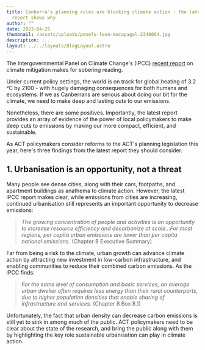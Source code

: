 ```yaml
---
title: Canberra's planning rules are blocking climate action - the latest IPCC
  report shows why
author: ""
date: 2022-04-25
thumbnail: /assets/uploads/pexels-leon-macapagal-2346004.jpg
description: ...
layout: ../../layouts/BlogLayout.astro
---
```

The Intergovernmental Panel on Climate Change's (IPCC) [recent report](https://www.ipcc.ch/report/sixth-assessment-report-working-group-3/) on climate mitigation makes for sobering reading.

Under current policy settings, the world is on track for global heating of 3.2 °C by 2100 - with hugely damaging consequences for both humans and ecosystems. If we as Canberrans are serious about doing our bit for the climate, we need to make deep and lasting cuts to our emissions.

Nonetheless, there are some positives. Importantly, the latest report provides an array of evidence of the power of local policymakers to make deep cuts to emissions by making our more compact, efficient, and sustainable. 

As ACT policymakers consider reforms to the ACT's planning legislation this year, here's three findings from the latest report they should consider.

## 1. Urbanisation is an opportunity, not a threat

Many people see dense cities, along with their cars, footpaths, and apartment buildings as anathema to climate action. However, the latest IPCC report makes clear, while emissions from cities are increasing, continued urbanisation still represents an important opportunity to decrease emissions:

> *The growing concentration of people and activities is an opportunity to increase resource efficiency and decarbonize at scale...For most regions, per capita urban emissions are lower than per capita national emissions.* (Chapter 8 Executive Summary)

Far from being a risk to the climate, urban growth can advance climate action by attracting new investment in low-carbon infrastructure, and enabling communities to reduce their combined carbon emissions. As the IPCC finds:

> *For the same level of consumption and basic services, an average urban dweller often requires less energy than their rural counterparts, due to higher population densities that enable sharing of infrastructure and services.* (Chapter 8 Box 8.1)

Unfortunately, the fact that urban density can decrease carbon emissions is still yet to sink in among much of the public. ACT policymakers need to be clear about the state of the research, and bring the public along with them by highlighting the key role sustainable urbanisation can play in climate action.